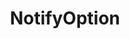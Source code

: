 ---
layout: default
title: NotifyOption
parent: Options
back_to_top: true
back_to_top_text: "Back to top"
---
